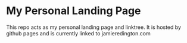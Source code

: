 # My Personal Landing Page

 This repo acts as my personal landing page and linktree. It is hosted by github pages and is currently linked to jamieredington.com
